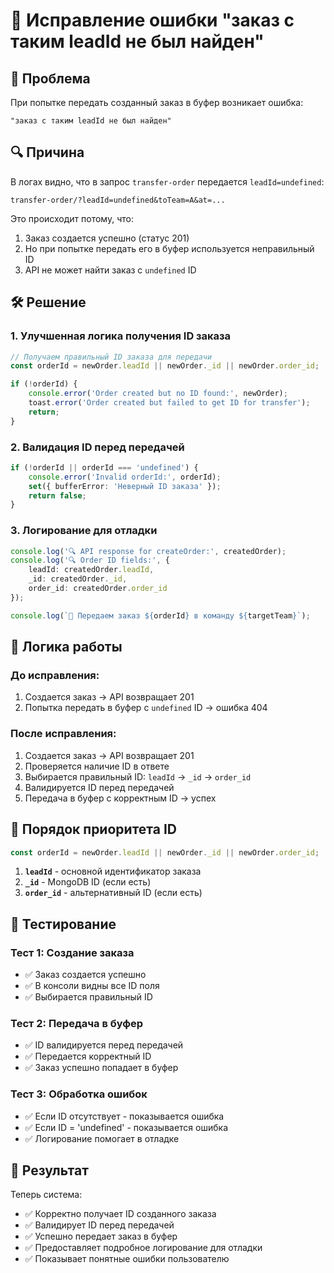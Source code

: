 # 🔧 Исправление ошибки "заказ с таким leadId не был найден"

## 🚨 **Проблема**

При попытке передать созданный заказ в буфер возникает ошибка:
```
"заказ с таким leadId не был найден"
```

## 🔍 **Причина**

В логах видно, что в запрос `transfer-order` передается `leadId=undefined`:
```
transfer-order/?leadId=undefined&toTeam=A&at=...
```

Это происходит потому, что:
1. Заказ создается успешно (статус 201)
2. Но при попытке передать его в буфер используется неправильный ID
3. API не может найти заказ с `undefined` ID

## 🛠 **Решение**

### 1. **Улучшенная логика получения ID заказа**

```typescript
// Получаем правильный ID заказа для передачи
const orderId = newOrder.leadId || newOrder._id || newOrder.order_id;

if (!orderId) {
    console.error('Order created but no ID found:', newOrder);
    toast.error('Order created but failed to get ID for transfer');
    return;
}
```

### 2. **Валидация ID перед передачей**

```typescript
if (!orderId || orderId === 'undefined') {
    console.error('Invalid orderId:', orderId);
    set({ bufferError: 'Неверный ID заказа' });
    return false;
}
```

### 3. **Логирование для отладки**

```typescript
console.log('🔍 API response for createOrder:', createdOrder);
console.log('🔍 Order ID fields:', {
    leadId: createdOrder.leadId,
    _id: createdOrder._id,
    order_id: createdOrder.order_id
});

console.log(`🔄 Передаем заказ ${orderId} в команду ${targetTeam}`);
```

## 🔄 **Логика работы**

### **До исправления:**
1. Создается заказ → API возвращает 201
2. Попытка передать в буфер с `undefined` ID → ошибка 404

### **После исправления:**
1. Создается заказ → API возвращает 201
2. Проверяется наличие ID в ответе
3. Выбирается правильный ID: `leadId` → `_id` → `order_id`
4. Валидируется ID перед передачей
5. Передача в буфер с корректным ID → успех

## 📝 **Порядок приоритета ID**

```typescript
const orderId = newOrder.leadId || newOrder._id || newOrder.order_id;
```

1. **`leadId`** - основной идентификатор заказа
2. **`_id`** - MongoDB ID (если есть)
3. **`order_id`** - альтернативный ID (если есть)

## 🧪 **Тестирование**

### **Тест 1: Создание заказа**
- ✅ Заказ создается успешно
- ✅ В консоли видны все ID поля
- ✅ Выбирается правильный ID

### **Тест 2: Передача в буфер**
- ✅ ID валидируется перед передачей
- ✅ Передается корректный ID
- ✅ Заказ успешно попадает в буфер

### **Тест 3: Обработка ошибок**
- ✅ Если ID отсутствует - показывается ошибка
- ✅ Если ID = 'undefined' - показывается ошибка
- ✅ Логирование помогает в отладке

## 🚀 **Результат**

Теперь система:
- ✅ Корректно получает ID созданного заказа
- ✅ Валидирует ID перед передачей
- ✅ Успешно передает заказ в буфер
- ✅ Предоставляет подробное логирование для отладки
- ✅ Показывает понятные ошибки пользователю
